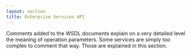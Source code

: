 ```yaml
---
layout: section
title: Enterprise Services API
---
```

Comments added to the WSDL documents explain on a very detailed level the meaning of operation parameters. Some services are simply too complex to comment that way. Those are explained in this section.
